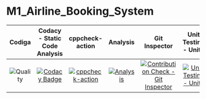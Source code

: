 # M1_Airline_Booking_System

|Codiga|Codacy - Static Code Analysis|cppcheck-action|Analysis|Git Inspector|Unit Testing - Unity|Valgrind|Build CI Windows|Build CI Linux|
|:--:|:--:|:--:|:--:|:--:|:--:|:--:|:--:|:--:|
|![Quality](https://api.codiga.io/project/32497/status/svg)|[![Codacy Badge](https://app.codacy.com/project/badge/Grade/006d4bc5e57b4813a6e079b29075d146)](https://www.codacy.com/gh/delliganesh2409/M1_Airline_Booking_System/dashboard?utm_source=github.com&amp;utm_medium=referral&amp;utm_content=delliganesh2409/M1_Airline_Booking_System&amp;utm_campaign=Badge_Grade)|[![cppcheck-action](https://github.com/delliganesh2409/M1_Airline_Booking_System/actions/workflows/cppcheck.yml/badge.svg)](https://github.com/delliganesh2409/M1_Airline_Booking_System/actions/workflows/cppcheck.yml)|[![Analysis](https://github.com/delliganesh2409/M1_Airline_Booking_System/actions/workflows/analysis.yml/badge.svg)](https://github.com/delliganesh2409/M1_Airline_Booking_System/actions/workflows/analysis.yml)|[![Contribution Check - Git Inspector](https://github.com/delliganesh2409/M1_Airline_Booking_System/actions/workflows/gitinspector.yml/badge.svg)](https://github.com/delliganesh2409/M1_Airline_Booking_System/actions/workflows/gitinspector.yml)|[![Unit Testing - Unity](https://github.com/delliganesh2409/M1_Airline_Booking_System/actions/workflows/unity-testing.yml/badge.svg)](https://github.com/delliganesh2409/M1_Airline_Booking_System/actions/workflows/unity-testing.yml)|[![Valgrind](https://github.com/delliganesh2409/M1_Airline_Booking_System/actions/workflows/Valgrind.yml/badge.svg)](https://github.com/delliganesh2409/M1_Airline_Booking_System/actions/workflows/Valgrind.yml)|[![Build CI - Windows](https://github.com/delliganesh2409/M1_Airline_Booking_System/actions/workflows/Build%20on%20windows.yml/badge.svg)](https://github.com/delliganesh2409/M1_Airline_Booking_System/actions/workflows/Build%20on%20windows.yml)|[![Build CI - Linux](https://github.com/delliganesh2409/M1_Airline_Booking_System/actions/workflows/build%20on%20linux.yml/badge.svg)](https://github.com/delliganesh2409/M1_Airline_Booking_System/actions/workflows/build%20on%20linux.yml)|
